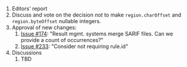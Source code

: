 1. Editors' report
1. Discuss and vote on the decision _not_ to make `region.charOffset` and `region.byteOffset` nullable integers.
1. Approval of new changes:
    1. [Issue #174](https://github.com/oasis-tcs/sarif-spec/issues/174): "Result mgmt. systems merge SARIF files. Can we provide a count of occurrences?"
    1. [Issue #233](https://github.com/oasis-tcs/sarif-spec/issues/233): "Consider not requiring rule.id"
1. Discussions
    1. TBD
